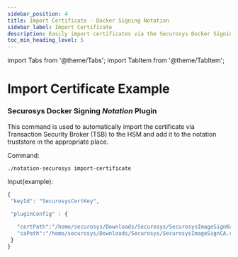 ```yaml
---
sidebar_position: 4
title: Import Certificate - Docker Signing Notation
sidebar_label: Import Certificate
description: Easily import certificates via the Securosys Docker Signing Notation Plugin. The command adds certificates to the notation truststore using Transaction Security Broker (TSB). Includes example inputs for certificate and CA paths.
toc_min_heading_level: 5
---
```


import Tabs from '@theme/Tabs';
import TabItem from '@theme/TabItem';

# Import Certificate Example
### Securosys Docker Signing _Notation_ Plugin

This command is used to automatically import the certificate via Transaction Security Broker (TSB) to the HSM and add it to the notation truststore in the appropriate place.

Command:

```sh
./notation-securosys import-certificate
```

Input(example):

```js
{ 
 "keyId": "SecurosysCertKey", 

 "pluginConfig" : { 

   "certPath":"/home/securosys/Downloads/Securosys/SecurosysImageSignKey01t.crt",
   "caPath":"/home/securosys/Downloads/Securosys/SecurosysImageSignCA.crt"
 } 
} 
```